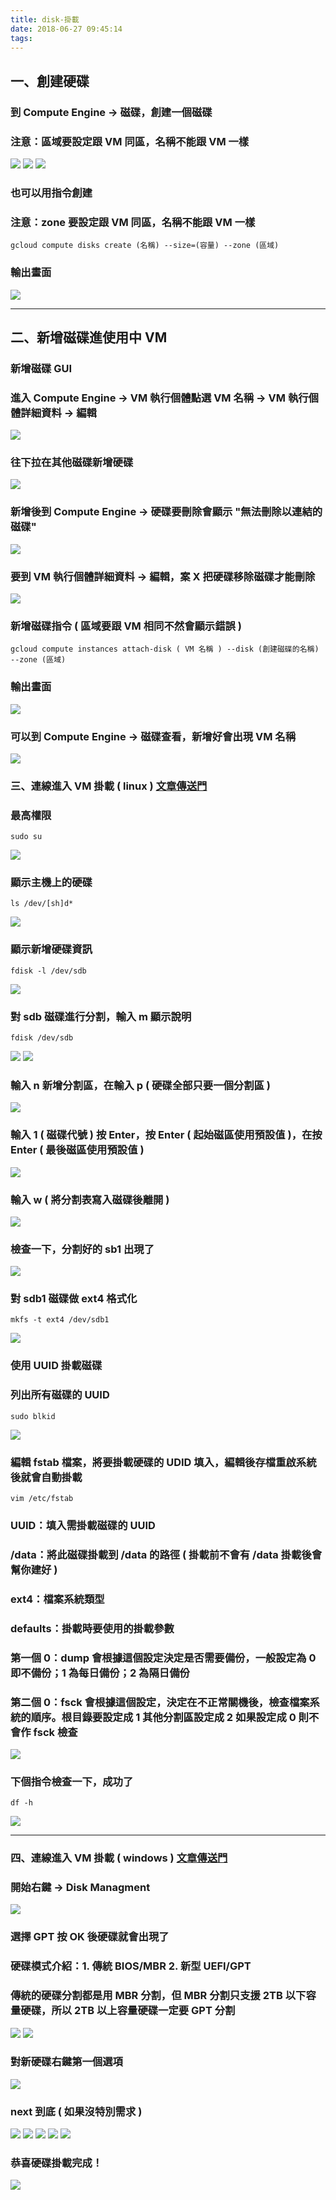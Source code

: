 ```yaml
---
title: disk-掛載
date: 2018-06-27 09:45:14
tags:
---
```


## 一、創建硬碟

### 到 Compute Engine → 磁碟，創建一個磁碟

### 注意：區域要設定跟 VM 同區，名稱不能跟 VM 一樣

![ ](images/1.1.png)
![ ](images/2.png)
![ ](images/3.png)

### 也可以用指令創建

### 注意：zone 要設定跟 VM 同區，名稱不能跟 VM 一樣

```
gcloud compute disks create (名稱) --size=(容量) --zone (區域)
```

### 輸出畫面

![ ](images/4.png)

***

## 二、新增磁碟進使用中 VM

### 新增磁碟 GUI

### 進入 Compute Engine → VM 執行個體點選 VM 名稱 → VM 執行個體詳細資料 → 編輯

![ ](images/20.png)

### 往下拉在其他磁碟新增硬碟

![ ](images/21.png)

### 新增後到 Compute Engine → 硬碟要刪除會顯示 "無法刪除以連結的磁碟"

![ ](images/31.png)

### 要到 VM 執行個體詳細資料 → 編輯，案 X 把硬碟移除磁碟才能刪除

![ ](images/32.png)

### 新增磁碟指令 ( 區域要跟 VM 相同不然會顯示錯誤 )

```
gcloud compute instances attach-disk ( VM 名稱 ) --disk (創建磁碟的名稱) --zone (區域)
```

### 輸出畫面

![ ](images/5.png)

### 可以到 Compute Engine → 磁碟查看，新增好會出現 VM 名稱

![ ](images/18.png)

### 三、連線進入 VM 掛載 ( linux ) [文章傳送門](https://snoopy30485.github.io/2018/06/21/%E9%80%A3%E7%B7%9A%E9%80%B2%E5%85%A5VM/)

### 最高權限

```
sudo su
```

![ ](images/6.png)

### 顯示主機上的硬碟

```
ls /dev/[sh]d*
```

![ ](images/7.png)

### 顯示新增硬碟資訊

```
fdisk -l /dev/sdb
```

![ ](images/8.png)

### 對 sdb 磁碟進行分割，輸入 m 顯示說明

```
fdisk /dev/sdb
```

![ ](images/9.png)
![ ](images/10.png)

### 輸入 n 新增分割區，在輸入 p  ( 硬碟全部只要一個分割區 )

![ ](images/11.png)

### 輸入 1 ( 磁碟代號 ) 按 Enter，按 Enter ( 起始磁區使用預設值 )，在按 Enter ( 最後磁區使用預設值 )

![ ](images/12.png)

### 輸入 w ( 將分割表寫入磁碟後離開 )

![ ](images/13.png)

### 檢查一下，分割好的 sb1 出現了

![ ](images/14.png)

### 對 sdb1 磁碟做 ext4 格式化

```
mkfs -t ext4 /dev/sdb1
```

![ ](images/15.png)

### 使用 UUID 掛載磁碟

### 列出所有磁碟的 UUID

```
sudo blkid
```

![ ](images/16.png)

### 編輯 fstab 檔案，將要掛載硬碟的 UDID 填入，編輯後存檔重啟系統後就會自動掛載

```
vim /etc/fstab
```

### UUID：填入需掛載磁碟的 UUID

### /data：將此磁碟掛載到 /data 的路徑 ( 掛載前不會有 /data 掛載後會幫你建好 )

### ext4：檔案系統類型

### defaults：掛載時要使用的掛載參數

### 第一個 0：dump 會根據這個設定決定是否需要備份，一般設定為 0 即不備份；1 為每日備份；2 為隔日備份

### 第二個 0：fsck 會根據這個設定，決定在不正常關機後，檢查檔案系統的順序。根目錄要設定成 1 其他分割區設定成 2 如果設定成 0 則不會作 fsck 檢查

![ ](images/17.png)

### 下個指令檢查一下，成功了

```
df -h
```

![ ](images/19.png)

***

### 四、連線進入 VM 掛載 ( windows ) [文章傳送門](https://snoopy30485.github.io/2018/06/22/%E9%80%A3%E7%B7%9A%E9%80%B2%E5%85%A5VM-2/)

### 開始右鍵 → Disk Managment

![ ](images/22.png)

### 選擇 GPT 按 OK 後硬碟就會出現了

### 硬碟模式介紹：1. 傳統 BIOS/MBR 2. 新型 UEFI/GPT

### 傳統的硬碟分割都是用 MBR 分割，但 MBR 分割只支援 2TB 以下容量硬碟，所以 2TB 以上容量硬碟一定要 GPT 分割

![ ](images/23.1.png)
![ ](images/24.1.png)

### 對新硬碟右鍵第一個選項

![ ](images/25.1.png)

### next 到底 ( 如果沒特別需求 )

![ ](images/26.png)
![ ](images/27.png)
![ ](images/28.png)
![ ](images/29.png)
![ ](images/30.png)

### 恭喜硬碟掛載完成！

![ ](images/33.png)